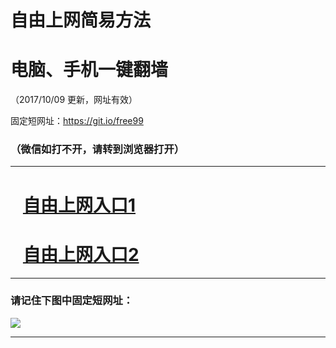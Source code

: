 ﻿# 自由上网简易方法

# 电脑、手机一键翻墙

（2017/10/09 更新，网址有效）

固定短网址：https://git.io/free99

### （微信如打不开，请转到浏览器打开）


***





# &nbsp;&nbsp; <a href="http://ft1778831651.fwq-tz-1001.info/fwqtz01.html?t=100900115456 " target="_blank">自由上网入口1</a>
# &nbsp;&nbsp; <a href="http://ft2860412564.fwq-tz-1002.info/fwqtz02.html?t=100900120268 " target="_blank">自由上网入口2</a>
***

### 请记住下图中固定短网址：

<img src="https://s3-us-west-2.amazonaws.com/fwq-1001/yjfq-20170905okok.png" /> 


***


